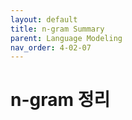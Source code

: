 ```yaml
---
layout: default
title: n-gram Summary
parent: Language Modeling
nav_order: 4-02-07
---
```


# n-gram 정리

